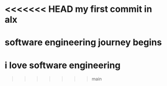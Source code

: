 <<<<<<< HEAD
my first commit in alx
=======
# software engineering journey begins
# i love software engineering
>>>>>>> main
